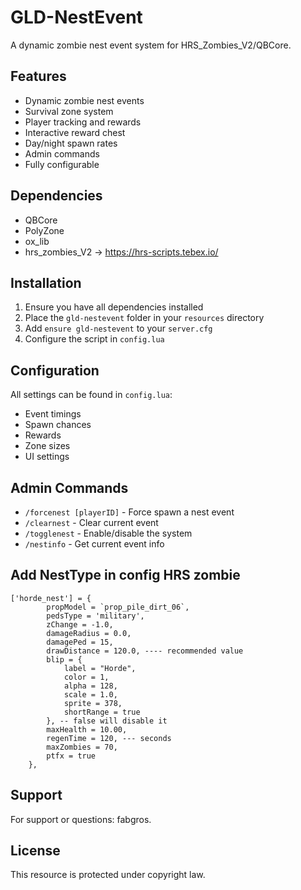 # GLD-NestEvent

A dynamic zombie nest event system for HRS_Zombies_V2/QBCore.

## Features

- Dynamic zombie nest events
- Survival zone system
- Player tracking and rewards
- Interactive reward chest
- Day/night spawn rates
- Admin commands
- Fully configurable

## Dependencies

- QBCore
- PolyZone
- ox_lib
- hrs_zombies_V2 -> https://hrs-scripts.tebex.io/

## Installation

1. Ensure you have all dependencies installed
2. Place the `gld-nestevent` folder in your `resources` directory
3. Add `ensure gld-nestevent` to your `server.cfg`
4. Configure the script in `config.lua`

## Configuration

All settings can be found in `config.lua`:
- Event timings
- Spawn chances
- Rewards
- Zone sizes
- UI settings

## Admin Commands

- `/forcenest [playerID]` - Force spawn a nest event
- `/clearnest` - Clear current event
- `/togglenest` - Enable/disable the system
- `/nestinfo` - Get current event info

## Add NestType in config HRS zombie
```
['horde_nest'] = {
        propModel = `prop_pile_dirt_06`,
        pedsType = 'military',
        zChange = -1.0,
        damageRadius = 0.0,
        damagePed = 15,
        drawDistance = 120.0, ---- recommended value
        blip = {
            label = "Horde",
            color = 1,
            alpha = 128,
            scale = 1.0,
            sprite = 378,
            shortRange = true  
        }, -- false will disable it
        maxHealth = 10.00,
        regenTime = 120, --- seconds
        maxZombies = 70,
        ptfx = true
    },
```

## Support

For support or questions: fabgros.

## License

This resource is protected under copyright law.
